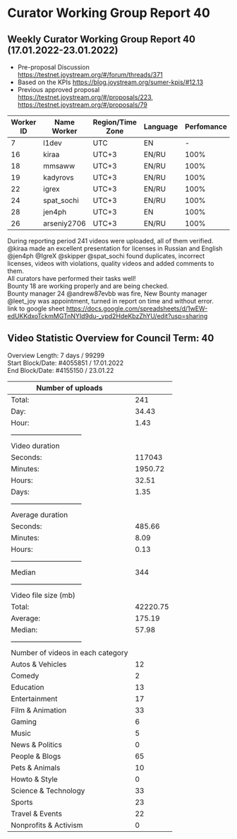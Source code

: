 # Curator Working Group Report 40  
## Weekly Curator Working Group Report 40 (17.01.2022-23.01.2022)  

- Pre-proposal Discussion https://testnet.joystream.org/#/forum/threads/371  
- Based on the KPIs https://blog.joystream.org/sumer-kpis/#12.13  
- Previous approved proposal https://testnet.joystream.org/#/proposals/223, https://testnet.joystream.org/#/proposals/79  

| Worker ID | Name Worker | Region/Time Zone | Language | Perfomance | Notes            |
| --------- | ----------- | ---------------- | -------- | ---------- | ---------------- |
| 7         | l1dev       | UTC              | EN       | \-         | Technical worker |
| 16        | kiraa       | UTC+3            | EN/RU    | 100%       | Skipper#0353     |
| 18        | mmsaww      | UTC+3            | EN/RU    | 100%       | Mikhail#7681     |
| 19        | kadyrovs    | UTC+3            | EN/RU    | 100%       | Ruslan#4019      |
| 22        | igrex       | UTC+3            | EN/RU    | 100%       | IgreX#0267       |
| 24        | spat\_sochi | UTC+3            | EN/RU    | 100%       | spat\_sochi#8803 |
| 28        | jen4ph      | UTC+3            | EN       | 100%       | jen4#8632        |
| 26        | arseniy2706 | UTC+3            | EN/RU    | 100%       | Arseniy#3225     |

During reporting period 241 videos were uploaded, all of them verified.  
@kiraa made an excellent presentation for licenses in Russian and English  
@jen4ph @IgreX @skipper @spat_sochi found duplicates, incorrect licenses, videos with violations, quality videos and added comments to them.  
All curators have performed their tasks well!  
Bounty 18 are working properly and are being checked.  
Bounty manager 24 @andrew87evbb was fire, New Bounty manager @leet_joy was appointment, turned in report on time and without error.  
link to google sheet https://docs.google.com/spreadsheets/d/1wEW-edUKKdxoTckmMGTnNYId9du-_ypd2HdeKbzZhYU/edit?usp=sharing  

## Video Statistic Overview for Council Term: 40  
Overview Length: 7 days / 99299  
Start Block/Date: #4055851 / 17.01.2022  
End Block/Date: #4155150 / 23.01.22  

| Number of uploads                 |          |
| --------------------------------- | -------- |
| Total:                            | 241      |
| Day:                              | 34.43    |
| Hour:                             | 1.43     |
| ——————————                        |          |
| Video duration                    |          |
| Seconds:                          | 117043   |
| Minutes:                          | 1950.72  |
| Hours:                            | 32.51    |
| Days:                             | 1.35     |
| ——————————                        |          |
| Average duration                  |          |
| Seconds:                          | 485.66   |
| Minutes:                          | 8.09     |
| Hours:                            | 0.13     |
| ——————————                        |          |
| Median                            | 344      |
| ——————————                        |          |
| Video file size (mb)              |          |
| Total:                            | 42220.75 |
| Average:                          | 175.19   |
| Median:                           | 57.98    |
| ——————————                        |          |
| Number of videos in each category |          |
| Autos & Vehicles                  | 12       |
| Comedy                            | 2        |
| Education                         | 13       |
| Entertainment                     | 17       |
| Film & Animation                  | 33       |
| Gaming                            | 6        |
| Music                             | 5        |
| News & Politics                   | 0        |
| People & Blogs                    | 65       |
| Pets & Animals                    | 10       |
| Howto & Style                     | 0        |
| Science & Technology              | 33       |
| Sports                            | 23       |
| Travel & Events                   | 22       |
| Nonprofits & Activism             | 0        |
